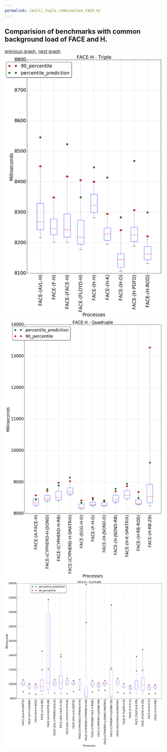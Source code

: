 ```yaml
---
permalink: /multi_tuple_combination_FACE-H/
---
```



## Comparision of benchmarks with common background load of FACE and H.

[previous graph](../multi_tuple_combination_FACE-F/), [next graph](../multi_tuple_combination_FACE-JSOND/)
![graph figure](./images/triple/FACE/FACE-H_box.png)![graph figure](./images/quadruple/FACE/FACE-H_box.png)![graph figure](./images/quintuple/FACE/FACE-H_box.png)